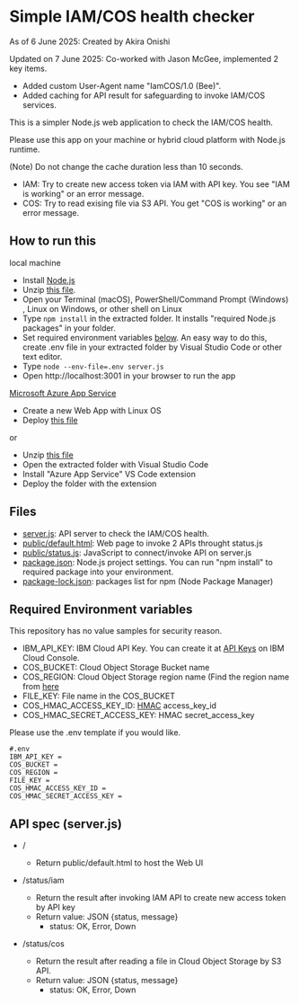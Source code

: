 # Simple IAM/COS health checker

As of 6 June 2025: Created by Akira Onishi

Updated on 7 June 2025: Co-worked with Jason McGee, implemented 2 key items.
* Added custom User-Agent name "IamCOS/1.0 (Bee)".
* Added caching for API result for safeguarding to invoke IAM/COS services.

This is a simpler Node.js web application to check the IAM/COS health.

Please use this app on your machine or hybrid cloud platform with Node.js runtime.

(Note) Do not change the cache duration less than 10 seconds.



* IAM: Try to create new access token via IAM with API key. You see "IAM is working" or an error message.
* COS: Try to read exising file via S3 API.  You get "COS is working" or an error message.

## How to run this
local machine
* Install [Node.js](https://nodejs.org/en/download) 
* Unzip [this file](https://github.com/IBM/japan-technology/blob/main/ibm-cloud/monitoring/IamCOS/IamCOS20250607.zip).
* Open your Terminal (macOS), PowerShell/Command Prompt (Windows) , Linux on Windows, or other shell on Linux
* Type ```npm install``` in the extracted folder.  It installs "required Node.js packages" in your folder.
* Set required environment variables [below](https://github.com/IBM/japan-technology/blob/main/ibm-cloud/monitoring/IamCOS/readme.md#required-environment-variables).  An easy way to do this, create .env file in your extracted folder by Visual Studio Code or other text editor.
* Type ```node --env-file=.env server.js```
* Open http://localhost:3001 in your browser to run the app

[Microsoft Azure App Service](https://learn.microsoft.com/en-us/azure/app-service/)
* Create a new Web App with Linux OS
* Deploy [this file](https://github.com/IBM/japan-technology/blob/main/ibm-cloud/monitoring/IamCOS/IamCOS20250607.zip)
  
or

* Unzip [this file](https://github.com/IBM/japan-technology/blob/main/ibm-cloud/monitoring/IamCOS/IamCOS20250607.zip)
* Open the extracted folder with Visual Studio Code
* Install "Azure App Service" VS Code extension
* Deploy the folder with the extension

## Files

* [server.js](https://github.com/IBM/japan-technology/blob/main/ibm-cloud/monitoring/IamCOS/server.js): API server to check the IAM/COS health.
* [public/default.html](https://github.com/IBM/japan-technology/blob/main/ibm-cloud/monitoring/IamCOS/public/default.html): Web page to invoke 2 APIs throught status.js
* [public/status.js](https://github.com/IBM/japan-technology/tree/main/ibm-cloud/monitoring/IamCOS/public/js): JavaScript to connect/invoke API on server.js
* [package.json](https://github.com/IBM/japan-technology/blob/main/ibm-cloud/monitoring/IamCOS/package.json): Node.js project settings. You can run "npm install" to required package into your environment.
* [package-lock.json](https://github.com/IBM/japan-technology/blob/main/ibm-cloud/monitoring/IamCOS/package-lock.json): packages list for npm (Node Package Manager)

## Required Environment variables
This repository has no value samples for security reason.

* IBM_API_KEY: IBM Cloud API Key.  You can create it at [API Keys](https://cloud.ibm.com/iam/apikeys) on IBM Cloud Console.
* COS_BUCKET: Cloud Object Storage Bucket name
* COS_REGION: Cloud Object Storage region name (Find the region name from [here](https://cloud.ibm.com/docs/cloud-object-storage?topic=cloud-object-storage-endpoints)
* FILE_KEY: File name in the COS_BUCKET
* COS_HMAC_ACCESS_KEY_ID: [HMAC](https://cloud.ibm.com/docs/cloud-object-storage?topic=cloud-object-storage-uhc-hmac-credentials-main) access_key_id
* COS_HMAC_SECRET_ACCESS_KEY: HMAC secret_access_key

Please use the .env template if you would like.
```
#.env
IBM_API_KEY = 
COS_BUCKET = 
COS_REGION = 
FILE_KEY = 
COS_HMAC_ACCESS_KEY_ID = 
COS_HMAC_SECRET_ACCESS_KEY = 
```

## API spec (server.js)

- /
    - Return public/default.html to host the Web UI

- /status/iam
    - Return the result after invoking IAM API to create new access token by API key
    - Return value: JSON {status, message}
        - status: OK, Error, Down

- /status/cos
    - Return the result after reading a file in Cloud Object Storage by S3 API.
    - Return value: JSON {status, message}
        - status: OK, Error, Down


